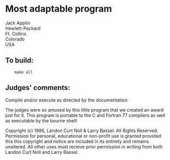 # Most adaptable program

Jack Applin  
Hewlett-Packard  
Ft. Collins  
Colorado  
USA  

## To build:

        make all

## Judges' comments:

Compile and/or execute as directed by the documentation.

The judges were so amused by this little program that we created an
award just for it.  This program is portable to the C and Fortran 77
compilers as well as executable by the bourne shell!

Copyright (c) 1986, Landon Curt Noll & Larry Bassel.
All Rights Reserved.  Permission for personal, educational or non-profit use is
granted provided this this copyright and notice are included in its entirety
and remains unaltered.  All other uses must receive prior permission in writing
from both Landon Curt Noll and Larry Bassel.

